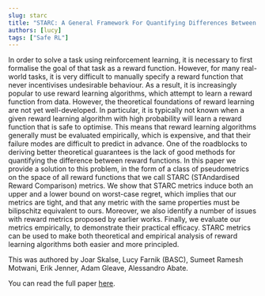 ```yaml
---
slug: starc
title: "STARC: A General Framework For Quantifying Differences Between Reward Functions"
authors: [lucy]
tags: ["Safe RL"]
---
```


In order to solve a task using reinforcement learning, it is necessary to first formalise the goal of that task as a reward function. However, for many real-world tasks, it is very difficult to manually specify a reward function that never incentivises undesirable behaviour. As a result, it is increasingly popular to use reward learning algorithms, which attempt to learn a reward function from data. However, the theoretical foundations of reward learning are not yet well-developed. In particular, it is typically not known when a given reward learning algorithm with high probability will learn a reward function that is safe to optimise. This means that reward learning algorithms generally must be evaluated empirically, which is expensive, and that their failure modes are difficult to predict in advance. One of the roadblocks to deriving better theoretical guarantees is the lack of good methods for quantifying the difference between reward functions. In this paper we provide a solution to this problem, in the form of a class of pseudometrics on the space of all reward functions that we call STARC (STAndardised Reward Comparison) metrics. We show that STARC metrics induce both an upper and a lower bound on worst-case regret, which implies that our metrics are tight, and that any metric with the same properties must be bilipschitz equivalent to ours. Moreover, we also identify a number of issues with reward metrics proposed by earlier works. Finally, we evaluate our metrics empirically, to demonstrate their practical efficacy. STARC metrics can be used to make both theoretical and empirical analysis of reward learning algorithms both easier and more principled.

<!--truncate-->

This was authored by Joar Skalse, Lucy Farnik (BASC), Sumeet Ramesh Motwani, Erik Jenner, Adam Gleave, Alessandro Abate.

You can read the full paper [here](https://arxiv.org/abs/2309.15257).
